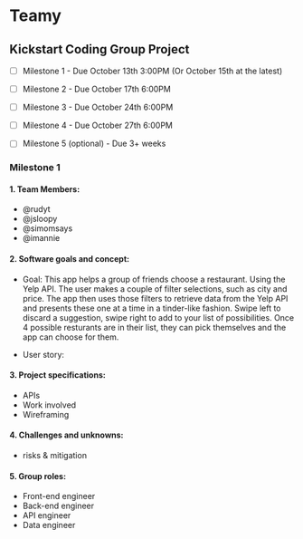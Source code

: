 # Teamy
## Kickstart Coding Group Project 
- [ ] Milestone 1 - Due October 13th 3:00PM (Or October 15th at the latest)
- [ ] Milestone 2 - Due October 17th 6:00PM 
- [ ] Milestone 3 - Due October 24th 6:00PM
- [ ] Milestone 4 - Due October 27th 6:00PM
- [ ] Milestone 5 (optional) - Due 3+ weeks

 
 
### Milestone 1
#### 1. Team Members:
- @rudyt
- @jsloopy
- @simomsays
- @imannie
  
#### 2. Software goals and concept:
- Goal: This app helps a group of friends choose a restaurant. Using the Yelp API. The user makes a couple of filter selections, such as city and price. The app then uses those filters to retrieve data from the Yelp API and presents these one at a time in a tinder-like fashion. Swipe left to discard a suggestion, swipe right to add to your list of possibilities. Once 4 possible resturants are in their list, they can pick themselves and the app can choose for them.

- User story:
 
#### 3. Project specifications:
- APIs
- Work involved
- Wireframing

#### 4. Challenges and unknowns:
- risks & mitigation

#### 5. Group roles:
- Front-end engineer
- Back-end engineer
- API engineer
- Data engineer
